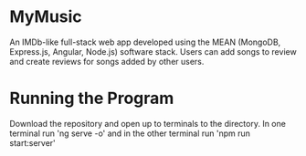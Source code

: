 # MyMusic
An IMDb-like full-stack web app developed using the MEAN (MongoDB, Express.js, Angular, Node.js) software stack. Users can add songs to review and create reviews for songs added by other users.

# Running the Program
Download the repository and open up to terminals to the directory. In one terminal run 'ng serve -o' and in the other terminal run 'npm run start:server'
